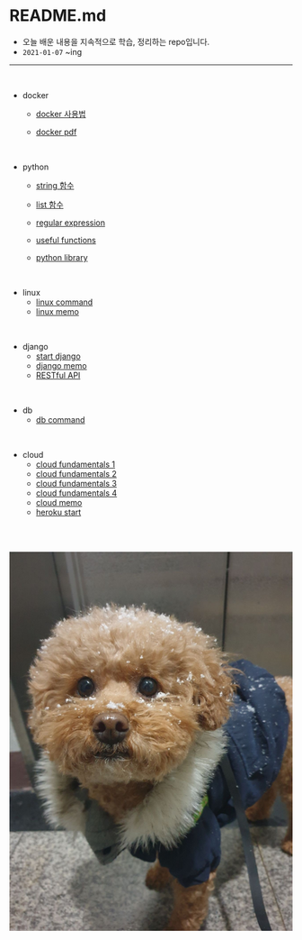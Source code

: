 # README.md

- 오늘 배운 내용을 지속적으로 학습, 정리하는 repo입니다.
- `2021-01-07` ~ing

---

<br/>

- docker

  - <a href = "https://github.com/1yangsh/TIL/blob/master/docker/docker.md">docker  사용법</a>

  - <a href = "https://github.com/1yangsh/TIL/blob/master/pdf/3.Docker.pdf">docker  pdf</a>

<br/>

- python

  - <a href = "https://github.com/1yangsh/TIL/blob/master/python/python-string-function.md">string 함수</a>

  - <a href = "https://github.com/1yangsh/TIL/blob/master/python/python-list-function.md">list 함수</a>

  - <a href = "https://github.com/1yangsh/TIL/blob/master/python/regular-expression.md">regular expression</a>

  - <a href = "https://github.com/1yangsh/TIL/blob/master/python/useful-functions.md">useful functions</a>

  - <a href = "https://github.com/1yangsh/TIL/blob/master/python/useful-library.md">python library</a>

<br/>

- linux
  - <a href = "https://github.com/1yangsh/TIL/blob/master/linux/linux-command.md">linux command</a>
  - <a href = "https://github.com/1yangsh/TIL/blob/master/linux/linux-memo.md">linux memo</a>

<br/>

- django
  - <a href = "https://github.com/1yangsh/TIL/blob/master/django/django_start.md">start django</a>
  - <a href = "https://github.com/1yangsh/TIL/blob/master/django/django_memo.md">django memo</a>
  - <a href = "https://github.com/1yangsh/TIL/blob/master/django/django_REST_framework.md">RESTful API</a>

<br/>

- db
  - <a href = "https://github.com/1yangsh/TIL/blob/master/db/db-command.md">db command</a>

<br/>

- cloud
  - <a href = "https://github.com/1yangsh/TIL/blob/master/cloud/cloud-fundamental.md">cloud fundamentals 1</a>
  - <a href = "https://github.com/1yangsh/TIL/blob/master/cloud/cloud-chap2.md">cloud fundamentals 2</a>
  - <a href = "https://github.com/1yangsh/TIL/blob/master/cloud/cloud-chap3.md">cloud fundamentals 3</a>
  - <a href = "https://github.com/1yangsh/TIL/blob/master/cloud/cloud-chap6.md">cloud fundamentals 4</a>
  - <a href = "https://github.com/1yangsh/TIL/blob/master/cloud/cloud-memo.md">cloud memo</a>
  - <a href = "https://github.com/1yangsh/TIL/blob/master/cloud/heroku-start.md">heroku start</a>

<br/>

<br/>

![KakaoTalk_20210107_155254608_03](README.assets/KakaoTalk_20210107_155254608_03.jpg)